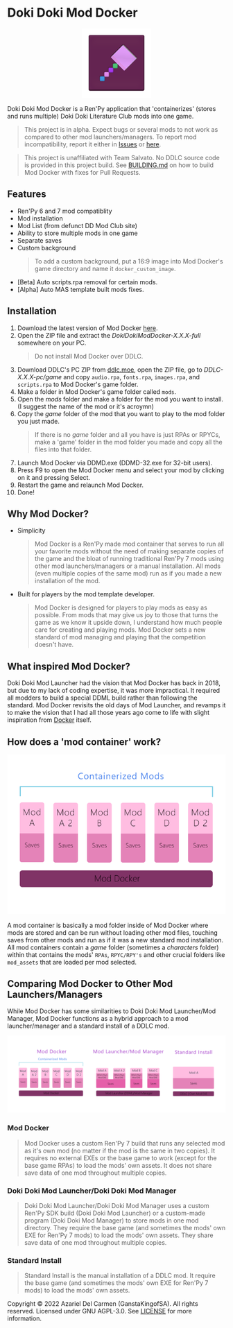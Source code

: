 # Doki Doki Mod Docker

<p align="center">
    <img src=".github/assets/DDMDLogo.png" alt="DDMD Logo" width=160> 
</p>
Doki Doki Mod Docker is a Ren'Py application that 'containerizes' (stores and runs multiple) Doki Doki Literature Club mods into one game.

> This project is in alpha. Expect bugs or several mods to not work as compared to other mod launchers/managers. To report mod incompatibility, report it either in [Issues](https://github.com/GanstaKingofSA/DDModDocker/issues) or [here](https://docs.google.com/forms/d/e/1FAIpQLSflrNfAf3vbBcpafv-3CEqszlGb8-P90IZAvloKVhiO10JzTQ/viewform).

> This project is unaffiliated with Team Salvato. No DDLC source code is provided in this project build. See [BUILDING.md](BUILDING.md) on how to build Mod Docker with fixes for Pull Requests.

## Features
- Ren'Py 6 and 7 mod compatiblity
- Mod installation
- Mod List (from defunct DD Mod Club site)
- Ability to store multiple mods in one game
- Separate saves
- Custom background
  > To add a custom background, put a 16:9 image into Mod Docker's game directory and name it `docker_custom_image`.
- [Beta] Auto scripts.rpa removal for certain mods.
- [Alpha] Auto MAS template built mods fixes.

## Installation
1. Download the latest version of Mod Docker [here](https://github.com/GanstaKingofSA/DDModDocker/releases).
2. Open the ZIP file and extract the *DokiDokiModDocker-X.X.X-full* somewhere on your PC.
   > Do not install Mod Docker over DDLC.
3. Download DDLC's PC ZIP from [ddlc.moe](https://ddlc.moe), open the ZIP file, go to *DDLC-X.X.X-pc/game* and copy `audio.rpa`, `fonts.rpa`, `images.rpa`, and `scripts.rpa` to Mod Docker's game folder.
4. Make a folder in Mod Docker's game folder called `mods`.
5. Open the *mods* folder and make a folder for the mod you want to install.
(I suggest the name of the mod or it's acroymn)
6. Copy the *game* folder of the mod that you want to play to the mod folder you just made.
   > If there is no *game* folder and all you have is just RPAs or RPYCs, make a 'game' folder in the mod folder you made and copy all the files into that folder.
7. Launch Mod Docker via DDMD.exe (DDMD-32.exe for 32-bit users).
8. Press F9 to open the Mod Docker menu and select your mod by clicking on it and pressing Select.
9. Restart the game and relaunch Mod Docker.
10. Done!

## Why Mod Docker?
- Simplicity
   > Mod Docker is a Ren'Py made mod container that serves to run all your favorite mods without the need of making separate copies of the game and the bloat of running traditional Ren'Py 7 mods using other mod launchers/managers or a manual installation. All mods (even multiple copies of the same mod) run as if you made a new installation of the mod. 
- Built for players by the mod template developer.
   > Mod Docker is designed for players to play mods as easy as possible. From mods that may give us joy to those that turns the game as we know it upside down, I understand how much people care for creating and playing mods. Mod Docker sets a new standard of mod managing and playing that the competition doesn't have.

## What inspired Mod Docker?
Doki Doki Mod Launcher had the vision that Mod Docker has back in 2018, but due to my lack of coding expertise, it was more impractical. It required all modders to build a special DDML build rather than following the standard. Mod Docker revisits the old days of Mod Launcher, and revamps it to make the vision that I had all those years ago come to life with slight inspiration from [Docker](https://docker.com) itself.

## How does a 'mod container' work?
<p align="center">
    <img src=".github/assets/Containerization.png" alt="A diagram of how mod container works"> 
</p>

A mod container is basically a mod folder inside of Mod Docker where mods are stored and can be run without loading other mod files, touching saves from other mods and run as if it was a new standard mod installation. All mod containers contain a *game* folder (sometimes a *characters* folder) within that contains the mods' `RPAs`, `RPYC/RPY's` and other crucial folders like `mod_assets` that are loaded per mod selected.

## Comparing Mod Docker to Other Mod Launchers/Managers
While Mod Docker has some similarities to Doki Doki Mod Launcher/Mod Manager, Mod Docker functions as a hybrid approach to a mod launcher/manager and a standard install of a DDLC mod.
<p align="center">
    <img src=".github/assets/CompareThree.png" alt="A diagram comparing Mod Docker to Doki Doki Mod Launcher/Mod Manager and Standard Installs"> 
</p>

### Mod Docker
> Mod Docker uses a custom Ren'Py 7 build that runs any selected mod as it's own mod (no matter if the mod is the same in two copies). It requires no external EXEs or the base game to work (except for the base game RPAs) to load the mods' own assets. It does not share save data of one mod throughout multiple copies.

### Doki Doki Mod Launcher/Doki Doki Mod Manager
> Doki Doki Mod Launcher/Doki Doki Mod Manager uses a custom Ren'Py SDK build (Doki Doki Mod Launcher) or a custom-made program (Doki Doki Mod Manager) to store mods in one mod directory. They require the base game (and sometimes the mods' own EXE for Ren'Py 7 mods) to load the mods' own assets. They share save data of one mod throughout multiple copies.

### Standard Install
> Standard Install is the manual installation of a DDLC mod. It require the base game (and sometimes the mods' own EXE for Ren'Py 7 mods) to load the mods' own assets.

Copyright © 2022 Azariel Del Carmen (GanstaKingofSA). All rights reserved. Licensed under GNU AGPL-3.0. See [LICENSE](LICENSE) for more information.